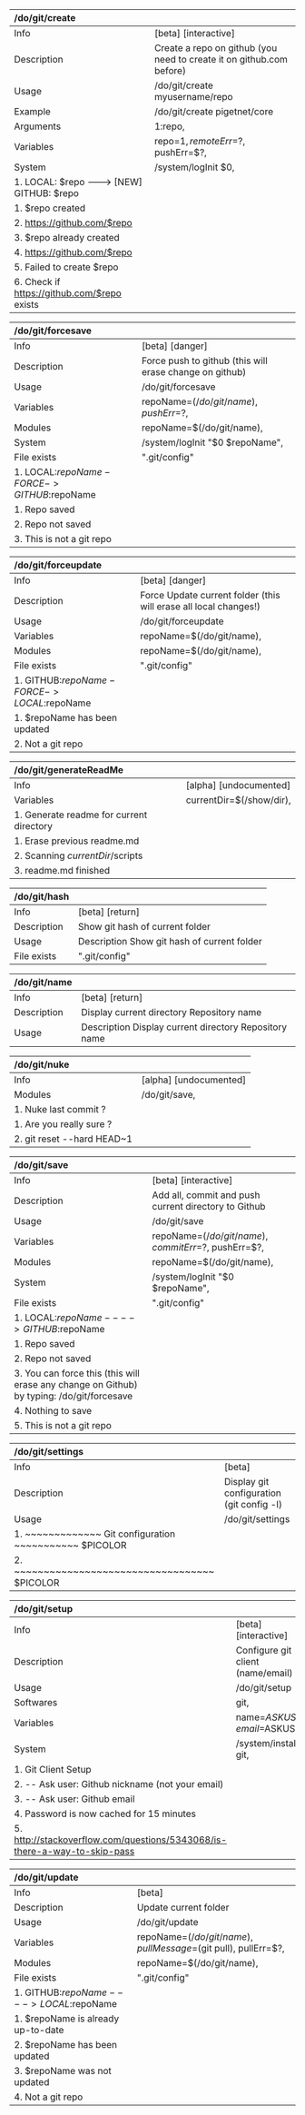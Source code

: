 | /do/git/create                              |                                                                      |
|:--------------------------------------------|:---------------------------------------------------------------------|
| Info                                        | [beta] [interactive]                                                 |
| Description                                 | Create a repo on github (you need to create it on github.com before) |
| Usage                                       | /do/git/create myusername/repo                                       |
| Example                                     | /do/git/create pigetnet/core                                         |
| Arguments                                   | 1:repo,                                                              |
| Variables                                   | repo=$1, remoteErr=$?, pushErr=$?,                                   |
| System                                      | /system/logInit $0,                                                  |
| 1. LOCAL: $repo ---> [NEW] GITHUB: $repo    |                                                                      |
| 1. $repo created                            |                                                                      |
| 2. https://github.com/$repo                 |                                                                      |
| 3. $repo already created                    |                                                                      |
| 4. https://github.com/$repo                 |                                                                      |
| 5. Failed to create $repo                   |                                                                      |
| 6. Check if https://github.com/$repo exists |                                                                      |

| /do/git/forcesave                            |                                                         |
|:---------------------------------------------|:--------------------------------------------------------|
| Info                                         | [beta] [danger]                                         |
| Description                                  | Force push to github (this will erase change on github) |
| Usage                                        | /do/git/forcesave                                       |
| Variables                                    | repoName=$(/do/git/name), pushErr=$?,                   |
| Modules                                      | repoName=$(/do/git/name),                               |
| System                                       | /system/logInit "$0 $repoName",                         |
| File exists                                  | ".git/config"                                           |
| 1. LOCAL:$repoName -FORCE-> GITHUB:$repoName |                                                         |
| 1. Repo saved                                |                                                         |
| 2. Repo not saved                            |                                                         |
| 3. This is not a git repo                    |                                                         |

| /do/git/forceupdate                          |                                                                  |
|:---------------------------------------------|:-----------------------------------------------------------------|
| Info                                         | [beta] [danger]                                                  |
| Description                                  | Force Update current folder (this will erase all local changes!) |
| Usage                                        | /do/git/forceupdate                                              |
| Variables                                    | repoName=$(/do/git/name),                                        |
| Modules                                      | repoName=$(/do/git/name),                                        |
| File exists                                  | ".git/config"                                                    |
| 1. GITHUB:$repoName -FORCE-> LOCAL:$repoName |                                                                  |
| 1. $repoName has been updated                |                                                                  |
| 2. Not a git repo                            |                                                                  |

| /do/git/generateReadMe                   |                          |
|:-----------------------------------------|:-------------------------|
| Info                                     | [alpha] [undocumented]   |
| Variables                                | currentDir=$(/show/dir), |
| 1. Generate readme for current directory |                          |
| 1. Erase previous readme.md              |                          |
| 2. Scanning $currentDir/$scripts         |                          |
| 3. readme.md finished                    |                          |

| /do/git/hash   |                                             |
|:---------------|:--------------------------------------------|
| Info           | [beta] [return]                             |
| Description    | Show git hash of current folder             |
| Usage          | Description Show git hash of current folder |
| File exists    | ".git/config"                               |

| /do/git/name   |                                                       |
|:---------------|:------------------------------------------------------|
| Info           | [beta] [return]                                       |
| Description    | Display current directory Repository name             |
| Usage          | Description Display current directory Repository name |

| /do/git/nuke               |                        |
|:---------------------------|:-----------------------|
| Info                       | [alpha] [undocumented] |
| Modules                    | /do/git/save,          |
| 1. Nuke last commit ?      |                        |
| 1. Are you really sure ?   |                        |
| 2. git reset --hard HEAD~1 |                        |

| /do/git/save                                                                              |                                                      |
|:------------------------------------------------------------------------------------------|:-----------------------------------------------------|
| Info                                                                                      | [beta] [interactive]                                 |
| Description                                                                               | Add all, commit and push current directory to Github |
| Usage                                                                                     | /do/git/save                                         |
| Variables                                                                                 | repoName=$(/do/git/name), commitErr=$?, pushErr=$?,  |
| Modules                                                                                   | repoName=$(/do/git/name),                            |
| System                                                                                    | /system/logInit "$0 $repoName",                      |
| File exists                                                                               | ".git/config"                                        |
| 1. LOCAL:$repoName ----> GITHUB:$repoName                                                 |                                                      |
| 1. Repo saved                                                                             |                                                      |
| 2. Repo not saved                                                                         |                                                      |
| 3. You can force this (this will erase any change on Github) by typing: /do/git/forcesave |                                                      |
| 4. Nothing to save                                                                        |                                                      |
| 5. This is not a git repo                                                                 |                                                      |

| /do/git/settings                                        |                                           |
|:--------------------------------------------------------|:------------------------------------------|
| Info                                                    | [beta]                                    |
| Description                                             | Display git configuration (git config -l) |
| Usage                                                   | /do/git/settings                          |
| 1. ~~~~~~~~~~~~~ Git configuration ~~~~~~~~~~~ $PICOLOR |                                           |
| 2. ~~~~~~~~~~~~~~~~~~~~~~~~~~~~~~~~~~ $PICOLOR          |                                           |

| /do/git/setup                                                             |                                   |
|:--------------------------------------------------------------------------|:----------------------------------|
| Info                                                                      | [beta] [interactive]              |
| Description                                                               | Configure git client (name/email) |
| Usage                                                                     | /do/git/setup                     |
| Softwares                                                                 | git,                              |
| Variables                                                                 | name=$ASKUSER, email=$ASKUSER,    |
| System                                                                    | /system/install git,              |
| 1. Git Client Setup                                                       |                                   |
| 2. -- Ask user: Github nickname (not your email)                          |                                   |
| 3. -- Ask user: Github email                                              |                                   |
| 4. Password is now cached for 15 minutes                                  |                                   |
| 5. http://stackoverflow.com/questions/5343068/is-there-a-way-to-skip-pass |                                   |

| /do/git/update                            |                                                                |
|:------------------------------------------|:---------------------------------------------------------------|
| Info                                      | [beta]                                                         |
| Description                               | Update current folder                                          |
| Usage                                     | /do/git/update                                                 |
| Variables                                 | repoName=$(/do/git/name), pullMessage=$(git pull), pullErr=$?, |
| Modules                                   | repoName=$(/do/git/name),                                      |
| File exists                               | ".git/config"                                                  |
| 1. GITHUB:$repoName ----> LOCAL:$repoName |                                                                |
| 1. $repoName is already up-to-date        |                                                                |
| 2. $repoName has been updated             |                                                                |
| 3. $repoName was not updated              |                                                                |
| 4. Not a git repo                         |                                                                |

